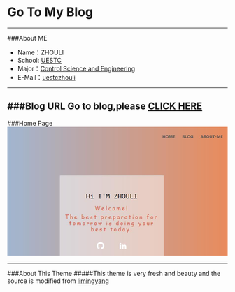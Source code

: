 # Go To My Blog 

---

###About ME

- Name：ZHOULI
- School: [UESTC](http://www.uestc.edu.cn/)
- Major：[Control Science and Engineering](http://baike.baidu.com/view/62820.htm)
- E-Mail：[uestczhouli](http://weibo.com/zhouli)

---

###Blog URL
Go to blog,please [CLICK HERE](http://zlresource.github.io/)
---

###Home Page
![Home Page](/images/zl-home.jpg)


---

###About This Theme 
#####This theme is very fresh and beauty and the source is modified from [limingyang](https://github.com/limingyang2012)





